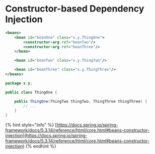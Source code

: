 # Constructor-based Dependency Injection

```xml
<beans>
    <bean id="beanOne" class="x.y.ThingOne">
        <constructor-arg ref="beanTwo"/>
        <constructor-arg ref="beanThree"/>
    </bean>

    <bean id="beanTwo" class="x.y.ThingTwo"/>

    <bean id="beanThree" class="x.y.ThingThree"/>
</beans>
```

```java
package x.y;

public class ThingOne {

    public ThingOne(ThingTwo thingTwo, ThingThree thingThree) {
        // ...
    }
}
```

{% hint style="info" %}
[https://docs.spring.io/spring-framework/docs/5.3.14/reference/html/core.html#beans-constructor-injection](https://docs.spring.io/spring-framework/docs/5.3.14/reference/html/core.html#beans-constructor-injection)
{% endhint %}
